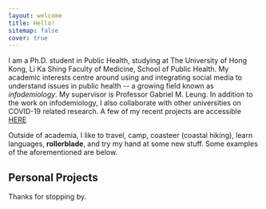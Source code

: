 ```yaml
---
layout: welcome
title: Hello!
sitemap: false
cover: true
---
```


I am a Ph.D. student in Public Health, studying at The University of Hong Kong, Li Ka Shing Faculty of Medicine, School of Public Health. My academic interests centre around using and integrating social media to understand issues in public health -- a growing field known as <i>infodemiology</i>. My supervisor is Professor Gabriel M. Leung. In addition to the work on infodemiology, I also collaborate with other universities on COVID-19 related research. A few of my recent projects are accessible 
<a href="https://jdcyin.github.io/academia/"> HERE </a>

Outside of academia, I like to travel, camp, coasteer (coastal hiking), learn languages, <b>rollerblade</b>, and try my hand at some new stuff. Some examples of the aforementioned are below.

## Personal Projects

<!--projects-->

Thanks for stopping by.